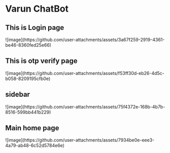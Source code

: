 <h1>Varun ChatBot</h1>

<h2>This is Login page</h2>
![image](https://github.com/user-attachments/assets/3a67f259-2919-4361-be46-8360fed25e66)

<h2>This is otp verify page</h2>
![image](https://github.com/user-attachments/assets/f53ff30d-eb26-4d5c-b058-8209195cfb0e)

<h2>sidebar</h2>
![image](https://github.com/user-attachments/assets/75f4372e-168b-4b7b-8516-599bb441b229)

<h2>Main home page</h2>
![image](https://github.com/user-attachments/assets/7934be0e-eee3-4a79-ab48-6c52d5784e6e)
